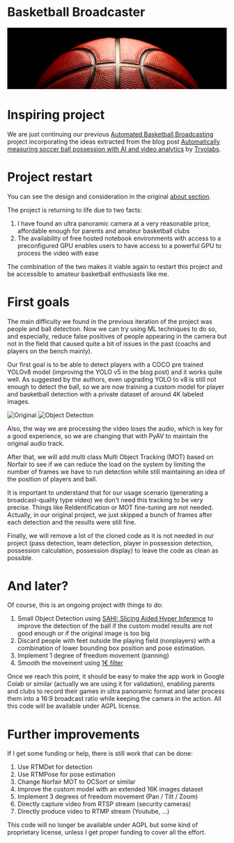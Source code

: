# Basketball Broadcaster

![](./images/Title.jpg "Cover")

# Inspiring project

We are just continuing our previous [Automated Basketball Broadcasting](https://github.com/jnebrera/Amateur_Basketball_Broadcasting) project incorporating the ideas extracted from the blog post [Automatically measuring soccer ball possession with AI and video analytics](https://tryolabs.com/blog/2022/10/17/measuring-soccer-ball-possession-ai-video-analytics) by [Tryolabs](https://tryolabs.com).


# Project restart

You can see the design and consideration in the original [about section](https://github.com/jnebrera/Amateur_Basketball_Broadcasting/blob/main/about.md).

The project is returning to life due to two facts:

1. I have found an ultra panoramic camera at a very reasonable price, affordable enough for parents and amateur basketball clubs
2. The availability of free hosted notebook environments with access to a preconfigured GPU enables users to have access to a powerful GPU to process the video with ease

The combination of the two makes it viable again to restart this project and be accessible to amateur basketball enthusiasts like me.

# First goals

The main difficulty we found in the previous iteration of the project was people and ball detection. Now we can try using ML techniques to do so, and especially, reduce false positives of people appearing in the camera but not in the field that caused quite a bit of issues in the past (coachs and players on the bench mainly).

Our first goal is to be able to detect players with a COCO pre trained YOLOv8 model (improving the YOLO v5 in the blog post) and it works quite well. As suggested by the authors, even upgrading YOLO to v8 is still not enough to detect the ball, so we are now training a custom model for player and basketball detection with a private dataset of around 4K labeled images.

![](./images/test1_clip~2.gif "Original") ![](./images/test1_clip_out~2.gif "Object Detection")

Also, the way we are processing the video loses the audio, which is key for a good experience, so we are changing that with PyAV to maintain the original audio track.

After that, we will add multi class Multi Object Tracking (MOT) based on Norfair to see if we can reduce the load on the system by limiting the number of frames we have to run detection while still maintaining an idea of the position of players and ball. 

It is important to understand that for our usage scenario (generating a broadcast-quality type video) we don't need this tracking to be very precise. Things like ReIdentification or MOT fine-tuning are not needed. Actually, in our original project, we just skipped a bunch of frames after each detection and the results were still fine.

Finally, we will remove a lot of the cloned code as it is not needed in our project (pass detection, team detection, player in possession detection, possession calculation, possession display) to leave the code as clean as possible.

# And later?

Of course, this is an ongoing project with things to do:

1. Small Object Detection using [SAHI: Slicing Aided Hyper Inference](https://github.com/obss/sahi) to improve the detection of the ball if the custom model results are not good enough or if the original image is too big
2. Discard people with feet outside the playing field (nonplayers) with a combination of lower bounding box position and pose estimation.
3. Implement 1 degree of freedom movement (panning)
4. Smooth the movement using [1€ filter](https://jaantollander.com/post/noise-filtering-using-one-euro-filter/)

Once we reach this point, it should be easy to make the app work in Google Colab or similar (actually we are using it for validation), enabling parents and clubs to record their games in ultra panoramic format and later process them into a 16:9 broadcast ratio while keeping the camera in the action. All this code will be available under AGPL license.

# Further improvements

If I get some funding or help, there is still work that can be done:

1. Use RTMDet for detection
2. Use RTMPose for pose estimation
3. Change Norfair MOT to OCSort or similar
4. Improve the custom model with an extended 16K images dataset
5. Implement 3 degrees of freedom movement (Pan / Tilt / Zoom)
6. Directly capture video from RTSP stream (security cameras)
7. Directly produce video to RTMP stream (Youtube, ...)

This code will no longer be available under AGPL but some kind of proprietary license, unless I get proper funding to cover all the effort.
